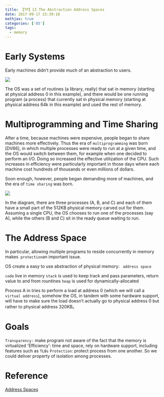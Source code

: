 ```yaml
---
title: 【TP】13 The Abstraction Address Spaces
date: 2017-09-17 15:39:18
mathjax: true
categories: ['OS']
tags:
  - memory
---
```


# Early Systems
Early machines didn’t provide much of an abstraction to users.

![][1]

The OS was a set of routines (a library, really) that sat in memory (starting at physical address 0 in this example), and there would be one running program (a process) that currently sat in physical memory (starting at physical address 64k in this example) and used the rest of memory.

# Multiprogramming and Time Sharing
After a time, because machines were expensive, people began to share machines more effectively. Thus the era of `multiprogramming` was born [DV66], in which multiple processes were ready to run at a given time, and the OS would switch between them, for example when one decided to perform an I/O. Doing so increased the effective utilization of the CPU. Such increases in efficiency were particularly important in those days where each machine cost hundreds of thousands or even millions of dollars.

Soon enough, however, people began demanding more of machines, and the era of `time sharing` was born.
<!-- more -->
![][2]

In the diagram, there are three processes (A, B, and C) and each of them have a small part of the 512KB physical memory carved out for them. Assuming a single CPU, the OS chooses to run one of the processes (say A), while the others (B and C) sit in the ready queue waiting to run.

# The Address Space
In particular, allowing multiple programs to reside concurrently in memory makes` protection`an important issue.

OS create a easy to use abstraction of physical memory: ` address space`

`code` live in memory
`stack` is used to keep track and pass parameters, return value to and from rountines
`heap` is used for dynamically-allocated

Process A in tries to perform a load at address 0 (which we will call a `virtual address`), somehow the OS, in tandem with some hardware support, will have to make sure the load doesn’t actually go to physical address 0 but rather to physical address 320KB。

# Goals
`Transparency:` make program not aware of the fact that the memory is virtualized
'Efficiency': time and space, rely on hardware support, including features such as `TLBs`
`Protection`: protect process from one another. So we could deliver property of isolation among processes.

[1]: Selection_001.png
[2]: Selection_002.png

# Reference
[Address Spaces](http://pages.cs.wisc.edu/~remzi/OSTEP/vm-intro.pdf)
